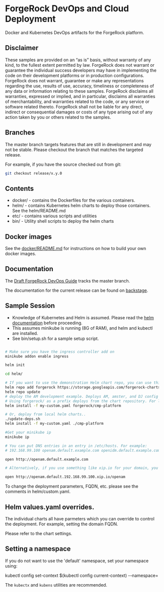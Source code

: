 # ForgeRock DevOps and Cloud Deployment 

Docker and Kubernetes DevOps artifacts for the ForgeRock platform. 

## Disclaimer 

These samples are provided on an “as is” basis, without warranty of any kind, to the fullest extent
permitted by law. ForgeRock does not warrant or guarantee the individual success developers
may have in implementing the code on their development platforms or in
production configurations. ForgeRock does not warrant, guarantee or make any representations
regarding the use, results of use, accuracy, timeliness or completeness of any data or
information relating to these samples. ForgeRock disclaims all warranties, expressed or implied, and
in particular, disclaims all warranties of merchantability, and warranties related to the code, or any
service or software related thereto. ForgeRock shall not be liable for any direct, indirect or
consequential damages or costs of any type arising out of any action taken by you or others related
to the samples.

## Branches

The master branch targets
features that are still in development and may not be stable. Please checkout the 
 branch that matches the targeted release.


For example, if you have the source checked out from git:

```bash
git checkout release/x.y.0 
```


## Contents 

* docker/ -  contains the Dockerfiles for the various containers. 
* helm/ - contains Kubernetes helm charts to deploy those containers. See the helm/README.md
* etc/ - contains various scripts and utilities
* bin/  - Utility shell scripts to deploy the helm charts

## Docker images 

See the [docker/README.md](docker/README.md) for instructions on how to build your own docker images.

## Documentation 

The [Draft ForgeRock DevOps Guide](https://ea.forgerock.com/docs/platform/devops-guide/index.html)
tracks the master branch.

The documentation for the current release can be found on 
[backstage](https://backstage.forgerock.com/docs/platform).

## Sample Session

* Knowledge of Kubernetes and Helm is assumed. Please read 
the [helm documentation](https://github.com/kubernetes/helm/blob/master/docs/index.md) before proceeding.
* This assumes minikube is running (8G of RAM), and helm and kubectl are installed. 
* See bin/setup.sh for a sample setup script.

```sh

# Make sure you have the ingress controller add on
minikube addon enable ingress

helm init

cd helm/

# If you want to use the demonstration Helm chart repo, you can use this:
helm repo add forgerock https://storage.googleapis.com/forgerock-charts/
helm repo update
# deploy the AM development example. Deploys AM, amster, and DJ config store.
# Using forgerock/ as a prefix deploys from the chart repository. For local development use the folder ./cmp-am-dev
helm install -f my-custom.yaml forgerock/cmp-platform

# Or, deploy from local helm charts..
./update-deps.sh
helm install -f my-custom.yaml ./cmp-platform

#Get your minikube ip
minikube ip

# You can put DNS entries in an entry in /etc/hosts. For example:
# 192.168.99.100 openam.default.example.com openidm.default.example.com openig.default.example.com

open http://openam.default.example.com

# Alternatively, if you use something like xip.io for your domain, you access AM using the minikube IP:

open http://openam.default.192.168.99.100.xip.io/openam


```

To change the deployment parameters, FQDN, etc. please see the comments in helm/custom.yaml.


## Helm values.yaml overrides.

The individual charts all have parmeters which you can override to control the deployment. For example,
setting the domain FQDN. 

Please refer to the chart settings.


## Setting a namespace

If you do not want to use the 'default' namespace, set your namespace using:

kubectl config set-context $(kubectl config current-context) --namespace=<insert-namespace-name-here>

The `kubectx` and `kubens` utilities are recommended.
